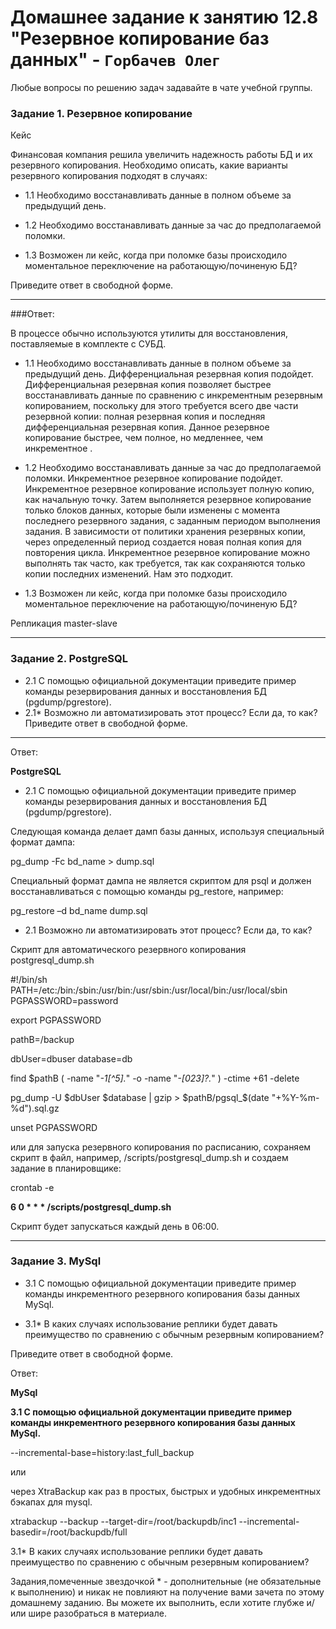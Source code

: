 # Домашнее задание к занятию 12.8 "Резервное копирование баз данных" - `Горбачев Олег`

Любые вопросы по решению задач задавайте в чате учебной группы.

### Задание 1. Резервное копирование
Кейс

Финансовая компания решила увеличить надежность работы БД и их резервного копирования.
Необходимо описать, какие варианты резервного копирования подходят в случаях:

* 1.1 Необходимо восстанавливать данные в полном объеме за предыдущий день.

* 1.2 Необходимо восстанавливать данные за час до предполагаемой поломки.

* 1.3 Возможен ли кейс, когда при поломке базы происходило моментальное переключение на работающую/починеную БД?

Приведите ответ в свободной форме.

---

###Ответ:

В процессе обычно используются утилиты для восстановления, поставляемые в комплекте с СУБД.

* 1.1 Необходимо восстанавливать данные в полном объеме за предыдущий день.
 Дифференциальная резервная копия подойдет.
Дифференциальная резервная копия позволяет быстрее восстанавливать данные по сравнению с инкрементным резервным копированием, поскольку для этого требуется всего две части резервной копии: полная резервная копия и последняя дифференциальная резервная копия.
Данное резервное копирование быстрее, чем полное, но медленнее, чем инкрементное .
 
* 1.2 Необходимо восстанавливать данные за час до предполагаемой поломки.
Инкрементное резервное копирование подойдет.
Инкрементное резервное копирование использует полную копию, как начальную точку. Затем выполняется резервное копирование только блоков данных, которые были изменены с момента последнего резервного задания, с заданным периодом выполнения задания. В зависимости от политики хранения резервных копии, через определенный период создается новая полная копия для повторения цикла.
Инкрементное резервное копирование можно выполнять так часто, как требуется, так как сохраняются только копии последних изменений. Нам это подходит.
 
* 1.3  Возможен ли кейс, когда при поломке базы происходило моментальное переключение на работающую/починеную БД?
 
Репликация master-slave 

 ---
 
### Задание 2. PostgreSQL
* 2.1 С помощью официальной документации приведите пример команды резервирования данных и восстановления БД (pgdump/pgrestore).
* 2.1* Возможно ли автоматизировать этот процесс? Если да, то как?
Приведите ответ в свободной форме.
___
Ответ:

**PostgreSQL**

* 2.1 С помощью официальной документации приведите пример команды резервирования данных и восстановления БД (pgdump/pgrestore).

Следующая команда делает дамп базы данных, используя специальный формат дампа:

pg_dump -Fc bd_name > dump.sql

Специальный формат дампа не является скриптом для psql и должен восстанавливаться с помощью команды 
pg_restore, например:

pg_restore –d bd_name dump.sql

* 2.1 Возможно ли автоматизировать этот процесс? Если да, то как?

Скрипт для автоматического резервного копирования
postgresql_dump.sh
 
#!/bin/sh
PATH=/etc:/bin:/sbin:/usr/bin:/usr/sbin:/usr/local/bin:/usr/local/sbin
PGPASSWORD=password

export PGPASSWORD

pathB=/backup

dbUser=dbuser
database=db

find $pathB \( -name "*-1[^5].*" -o -name "*-[023]?.*" \) -ctime +61 -delete

pg_dump -U $dbUser $database | gzip >  $pathB/pgsql_$(date "+%Y-%m-%d").sql.gz

unset PGPASSWORD

или для запуска резервного копирования по расписанию, сохраняем скрипт в файл, например, /scripts/postgresql_dump.sh и создаем задание в планировщике:

crontab -e

**6 0 * * * /scripts/postgresql_dump.sh**

Скрипт будет запускаться каждый день в 06:00.

---

### Задание 3. MySql

* 3.1 С помощью официальной документации приведите пример команды инкрементного резервного копирования базы данных MySql.

* 3.1* В каких случаях использование реплики будет давать преимущество по сравнению с обычным резервным копированием?

Приведите ответ в свободной форме.

Ответ:

**MySql**

**3.1 С помощью официальной документации приведите пример команды инкрементного резервного копирования базы данных MySql.**

--incremental-base=history:last_full_backup

или

через XtraBackup как раз в простых, быстрых и удобных инкрементных бэкапах для mysql.

xtrabackup --backup --target-dir=/root/backupdb/inc1 --incremental-basedir=/root/backupdb/full

3.1* В каких случаях использование реплики будет давать преимущество по сравнению с обычным резервным копированием?

Задания,помеченные звездочкой * - дополнительные (не обязательные к выполнению) и никак не повлияют на получение вами зачета по этому домашнему заданию. Вы можете их выполнить, если хотите глубже и/или шире разобраться в материале.

